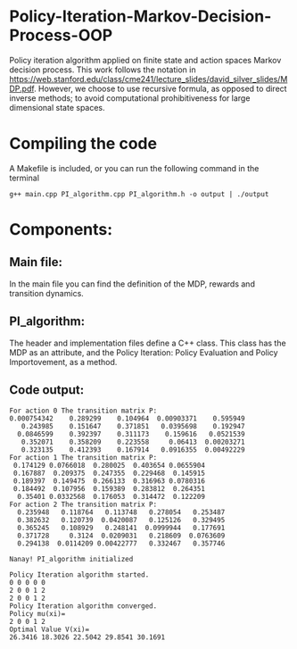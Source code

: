 # Policy-Iteration-Markov-Decision-Process-OOP
Policy iteration algorithm applied on finite state and action spaces Markov decision process. This work follows the notation in https://web.stanford.edu/class/cme241/lecture_slides/david_silver_slides/MDP.pdf. However, we choose to use recursive formula, as opposed to direct inverse methods; to avoid computational prohibitiveness for large dimensional state spaces.

# Compiling the code
A Makefile is included, or you can run the following command in the terminal 
```shell
g++ main.cpp PI_algorithm.cpp PI_algorithm.h -o output | ./output
```

# Components:
## Main file:
In the main file you can find the definition of the MDP, rewards and transition dynamics.

## PI_algorithm:
The header and implementation files define a C++ class. This class has the MDP as an attribute, and the Policy Iteration: Policy Evaluation and Policy Importovement, as a method.

## Code output:
```shell
For action 0 The transition matrix P:
0.000754342    0.289299    0.104964  0.00903371    0.595949
   0.243985    0.151647    0.371851   0.0395698    0.192947
  0.0846599    0.392397    0.311173    0.159616   0.0521539
   0.352071    0.358209    0.223558     0.06413  0.00203271
   0.323135    0.412393    0.167914   0.0916355  0.00492229
For action 1 The transition matrix P:
 0.174129 0.0766018  0.280025  0.403654 0.0655904
 0.167887  0.209375  0.247355  0.229468  0.145915
 0.189397  0.149475  0.266133  0.316963 0.0780316
 0.184492  0.107956  0.159389  0.283812  0.264351
  0.35401 0.0332568  0.176053  0.314472  0.122209
For action 2 The transition matrix P:
  0.235948   0.118764   0.113748   0.278054   0.253487
  0.382632   0.120739  0.0420087   0.125126   0.329495
  0.365245   0.108929   0.248141  0.0999944   0.177691
  0.371728     0.3124  0.0209031   0.218609  0.0763609
  0.294138  0.0114209 0.00422777   0.332467   0.357746

Nanay! PI_algorithm initialized

Policy Iteration algorithm started.
0 0 0 0 0
2 0 0 1 2
2 0 0 1 2
Policy Iteration algorithm converged.
Policy mu(xi)=
2 0 0 1 2
Optimal Value V(xi)=
26.3416 18.3026 22.5042 29.8541 30.1691
```
